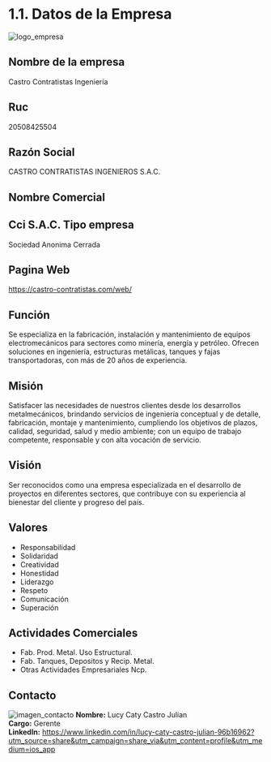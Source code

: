 # 1.1. Datos de la Empresa

![logo_empresa](https://castro-contratistas.com/web/wp-content/uploads/2022/09/loguini2.png)

**Nombre de la empresa**
---
Castro Contratistas Ingeniería

**Ruc**
---
20508425504

**Razón Social**
---
CASTRO CONTRATISTAS INGENIEROS S.A.C.

**Nombre Comercial**
---
Cci S.A.C.
**Tipo empresa**
---
Sociedad Anonima Cerrada

**Pagina Web**
---
https://castro-contratistas.com/web/
 

**Función**
---
Se especializa en la fabricación, instalación y mantenimiento de equipos electromecánicos para sectores como minería, energía y petróleo. Ofrecen soluciones en ingeniería, estructuras metálicas, tanques y fajas transportadoras, con más de 20 años de experiencia.


**Misión**
---
Satisfacer las necesidades de nuestros clientes desde los desarrollos metalmecánicos, brindando servicios de ingeniería conceptual y de detalle, fabricación, montaje y mantenimiento, cumpliendo los objetivos de plazos, calidad, seguridad, salud y medio ambiente; con un equipo de trabajo competente, responsable y con alta vocación de servicio.

**Visión**
---
Ser reconocidos como una empresa especializada en el desarrollo de proyectos en diferentes sectores, que contribuye con su experiencia al bienestar del cliente y progreso del país.

**Valores** 
---
- Responsabilidad
- Solidaridad
- Creatividad
- Honestidad
- Liderazgo
- Respeto
- Comunicación
- Superación

**Actividades Comerciales**
---
- Fab. Prod. Metal. Uso Estructural.
- Fab. Tanques, Depositos y Recip. Metal.
- Otras Actividades Empresariales Ncp.

**Contacto**
---
![imagen_contacto](https://media.licdn.com/dms/image/v2/C4E03AQGnAU0gEh2k-A/profile-displayphoto-shrink_800_800/profile-displayphoto-shrink_800_800/0/1661554540406?e=1731542400&v=beta&t=qE1E2SxGdM9PUZ2goNwbv6kzDq1JtIPioBGAKg9IP0s)
**Nombre:** Lucy Caty Castro Julian\
**Cargo:** Gerente\
**LinkedIn:** https://www.linkedin.com/in/lucy-caty-castro-julian-96b16962?utm_source=share&utm_campaign=share_via&utm_content=profile&utm_medium=ios_app  